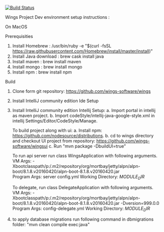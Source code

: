 [![Build Status](http://wingsbuild:0db28aa0f4fc0685df9a216fc7af0ca96254b7c2@ec2-54-174-51-35.compute-1.amazonaws.com/job/portal/buildStatus/icon)](http://wingsbuild:0db28aa0f4fc0685df9a216fc7af0ca96254b7c2@ec2-54-174-51-35.compute-1.amazonaws.com/job/portal/)

Wings Project Dev environment setup instructions :

On MacOS

Prerequisities

1) Install Homebrew : /usr/bin/ruby -e "$(curl -fsSL https://raw.githubusercontent.com/Homebrew/install/master/install)" 
2) Install Java download : brew cask install java
3) Install maven : brew install maven 
4) Install mongo : brew install mongo
5) Install npm : brew install npm

Build 

1) Clone form git repository:  https://github.com/wings-software/wings
2) Install IntelliJ community edition 
Ide Setup

2) Install IntelliJ community edition 
    Intellij Setup:
    a. Import portal in intellij as maven project. 
    b. Import codeStyle/intellij-java-google-style.xml in intellij Settings/Editor/CodeStyle/Manage.

    To build project along with ui:
    a. Install npm: https://github.com/nodesource/distributions.
    b. cd to wings directory and checkout UI project from repository: https://github.com/wings-software/wingsui
    c. Run "mvn package -DbuildUI=true"


    To run api server run class WingsApplication with following arguments.
       VM Args: -Xbootclasspath/p:<Your home directory>/.m2/repository/org/mortbay/jetty/alpn/alpn-boot/8.1.8.v20160420/alpn-boot-8.1.8.v20160420.jar  
       Program Args: server config.yml
       Working Directory: $MODULE_DIR$

    To delegate, run class DelegateApplication with following arguments.
       VM Args: -Xbootclasspath/p:<Your home directory>/.m2/repository/org/mortbay/jetty/alpn/alpn-boot/8.1.8.v20160420/alpn-boot-8.1.8.v20160420.jar -Dversion=999.0.0
       Program Args: config-delegate.yml
       Working Directory: $MODULE_DIR$

7) to apply database migrations run following command in dbmigrations folder:
   "mvn clean compile exec:java"
